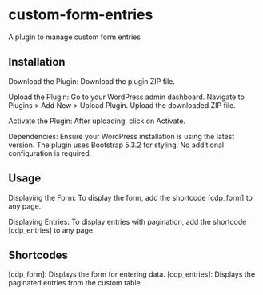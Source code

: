 # custom-form-entries
A plugin to manage custom form entries

Installation
----------------
Download the Plugin: 
Download the plugin ZIP file.

Upload the Plugin:
Go to your WordPress admin dashboard.
Navigate to Plugins > Add New > Upload Plugin.
Upload the downloaded ZIP file.

Activate the Plugin:
After uploading, click on Activate.

Dependencies:
Ensure your WordPress installation is using the latest version.
The plugin uses Bootstrap 5.3.2 for styling. No additional configuration is required.

Usage
-------
Displaying the Form:
To display the form, add the shortcode [cdp_form] to any page.

Displaying Entries:
To display entries with pagination, add the shortcode [cdp_entries] to any page.

Shortcodes
-----------
[cdp_form]: Displays the form for entering data.
[cdp_entries]: Displays the paginated entries from the custom table.

